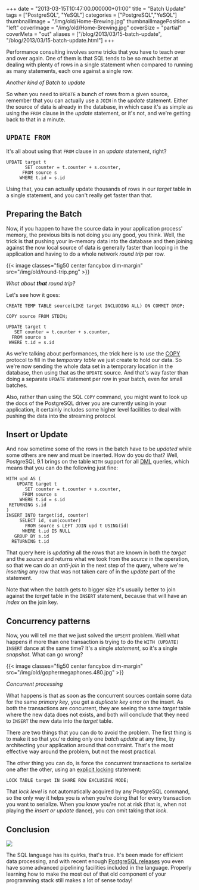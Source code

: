 +++
date = "2013-03-15T10:47:00.000000+01:00"
title = "Batch Update"
tags = ["PostgreSQL", "YeSQL"]
categories = ["PostgreSQL","YeSQL"]
thumbnailImage = "/img/old/Home-Brewing.jpg"
thumbnailImagePosition = "left"
coverImage = "/img/old/Home-Brewing.jpg"
coverSize = "partial"
coverMeta = "out"
aliases = ["/blog/2013/03/15-batch-update",
           "/blog/2013/03/15-batch-update.html"]
+++

Performance consulting involves some tricks that you have to teach over and
over again. One of them is that SQL tends to be so much better at dealing
with plenty of rows in a single statement when compared to running as many
statements, each one against a single row.


*Another kind of Batch to update*

So when you need to 
`UPDATE` a bunch of rows from a given source, remember
that you can actually use a 
`JOIN` in the 
*update* statement. Either the source
of data is already in the database, in which case it's as simple as using
the 
`FROM` clause in the 
*update* statement, or it's not, and we're getting back
to that in a minute.


## `UPDATE FROM`

It's all about using that 
`FROM` clause in an 
*update* statement, right?

~~~
UPDATE target t
       SET counter = t.counter + s.counter,
      FROM source s
     WHERE t.id = s.id
~~~


Using that, you can actually update thousands of rows in our 
*target* table in
a single statement, and you can't really get faster than that.


## Preparing the Batch

Now, if you happen to have the source data in your application process'
memory, the previous bits is not doing you any good, you think. Well, the
trick is that pushing your in-memory data into the database and then joining
against the now local source of data is generally faster than looping in the
application and having to do a whole network 
*round trip* per row.


{{< image classes="fig50 center fancybox dim-margin" src="/img/old/round-trip.png" >}}


*What about* ***that*** *round trip?*

Let's see how it goes:

~~~
CREATE TEMP TABLE source(LIKE target INCLUDING ALL) ON COMMIT DROP;

COPY source FROM STDIN;

UPDATE target t
   SET counter = t.counter + s.counter,
  FROM source s
 WHERE t.id = s.id
~~~


As we're talking about performances, the trick here is to use the 
[COPY](http://www.postgresql.org/docs/9.2/static/sql-copy.html)
protocol to fill in the 
*temporary table* we just create to hold our data. So
we're now sending the whole data set in a temporary location in the
database, then using that as the 
`UPDATE` source. And that's way faster than
doing a separate 
`UPDATE` statement per row in your batch, even for small
batches.

Also, rather than using the SQL 
`COPY` command, you might want to look up the
docs of the PostgreSQL driver you are currently using in your application,
it certainly includes some higher level facilities to deal with pushing the
data into the streaming protocol.


## Insert or Update

And now sometime some of the rows in the batch have to be 
*updated* while some
others are new and must be inserted. How do you do that? Well, PostgreSQL
9.1 brings on the table 
`WITH` support for all 
[DML](http://www.postgresql.org/docs/9.2/static/dml.html) queries, which means that
you can do the following just fine:

~~~
WITH upd AS (
    UPDATE target t
       SET counter = t.counter + s.counter,
      FROM source s
     WHERE t.id = s.id
 RETURNING s.id
)
INSERT INTO target(id, counter)
     SELECT id, sum(counter)
       FROM source s LEFT JOIN upd t USING(id)
      WHERE t.id IS NULL
   GROUP BY s.id
  RETURNING t.id
~~~


That query here is 
*updating* all the rows that are known in both the 
*target*
and the 
*source* and returns what we took from the 
*source* in the operation, so
that we can do an 
*anti-join* in the next step of the query, where we're
*inserting* any row that was not taken care of in the 
*update* part of the
statement.

Note that when the batch gets to bigger size it's usually better to join
against the 
*target* table in the 
`INSERT` statement, because that will have an
*index* on the join key.


## Concurrency patterns

Now, you will tell me that we just solved the 
`UPSERT` problem. Well what
happens if more than one transaction is trying to do the 
`WITH (UPDATE)
INSERT` dance at the same time? It's a single 
*statement*, so it's a single
*snapshot*. What can go wrong?


{{< image classes="fig50 center fancybox dim-margin" src="/img/old/gophermegaphones.480.jpg" >}}


*Concurrent processing*

What happens is that as soon as the concurrent sources contain some data for
the same 
*primary key*, you get a 
*duplicate key* error on the insert. As both
the transactions are concurrent, they are seeing the same 
*target* table where
the new data does not exists, and both will conclude that they need to
`INSERT` the new data into the 
*target* table.

There are two things that you can do to avoid the problem. The first thing
is to make it so that you're doing only one 
*batch update* at any time, by
architecting your application around that constraint. That's the most
effective way around the problem, but not the most practical.

The other thing you can do, is force the concurrent transactions to
serialize one after the other, using an 
[explicit locking](http://www.postgresql.org/docs/9.2/static/explicit-locking.html) statement:

~~~
LOCK TABLE target IN SHARE ROW EXCLUSIVE MODE;
~~~


That 
*lock level* is not automatically acquired by any PostgreSQL command, so
the only way it helps you is when you're doing that for every transaction
you want to serialize. When you know you're not at risk (that is, when not
playing the 
*insert or update* dance), you can omit taking that 
*lock*.


## Conclusion


<div class="figure center dim-margin">
  <a href="http://www.flickr.com/photos/asquarephotography/6841106459/in/photostream/">
    <img src="/img/old/stack-of-old-books.jpg">
  </a>
</div>

The SQL language has its quirks, that's true. It's been made for efficient
data processing, and with recent enough 
[PostgreSQL releases](http://www.postgresql.org/about/featurematrix/) you even have
some advanced pipelining facilities included in the language. Properly
learning how to make the most out of that old component of your programming
stack still makes a lot of sense today!
